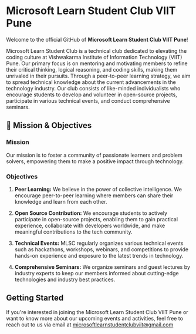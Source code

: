 # Microsoft Learn Student Club VIIT Pune

Welcome to the official GitHub of **Microsoft Learn Student Club VIIT Pune**! 


Microsoft Learn Student Club is a technical club dedicated to elevating the coding culture at Vishwakarma Institute of Information Technology (VIIT) Pune. Our primary focus is on mentoring and motivating members to refine their critical thinking, logical reasoning, and coding skills, making them unrivaled in their pursuits. Through a peer-to-peer learning strategy, we aim to spread technical knowledge about the current advancements in the technology industry. Our club consists of like-minded individualists who encourage students to develop and volunteer in open-source projects, participate in various technical events, and conduct comprehensive seminars.

## 🏅 Mission & Objectives

### Mission

Our mission is to foster a community of passionate learners and problem solvers, empowering them to make a positive impact through technology.

### Objectives

1. **Peer Learning:** We believe in the power of collective intelligence. We encourage peer-to-peer learning where members can share their knowledge and learn from each other.

2. **Open Source Contribution:** We encourage students to actively participate in open-source projects, enabling them to gain practical experience, collaborate with developers worldwide, and make meaningful contributions to the tech community.

3. **Technical Events:** MLSC regularly organizes various technical events such as hackathons, workshops, webinars, and competitions to provide hands-on experience and exposure to the latest trends in technology.

4. **Comprehensive Seminars:** We organize seminars and guest lectures by industry experts to keep our members informed about cutting-edge technologies and industry best practices.

## Getting Started

If you're interested in joining the Microsoft Learn Student Club VIIT Pune or want to know more about our upcoming events and activities, feel free to reach out to us via email at microsoftlearnstudentclubviit@gmail.com
